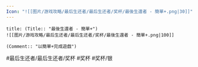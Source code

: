 ```yaml
---
Icon: "![[图片/游戏攻略/最后生还者/最后生还者/奖杯/最後生還者 - 簡單+.png|30]]"
---
```

```ad-common-silver-trophy
title: (Title:: "最後生還者 - 簡單+")
![[图片/游戏攻略/最后生还者/最后生还者/奖杯/最後生還者 - 簡單+.png|100]]

(Comment:: "以簡單+完成遊戲")
```

#最后生还者/最后生还者/奖杯 #奖杯 #奖杯/银
